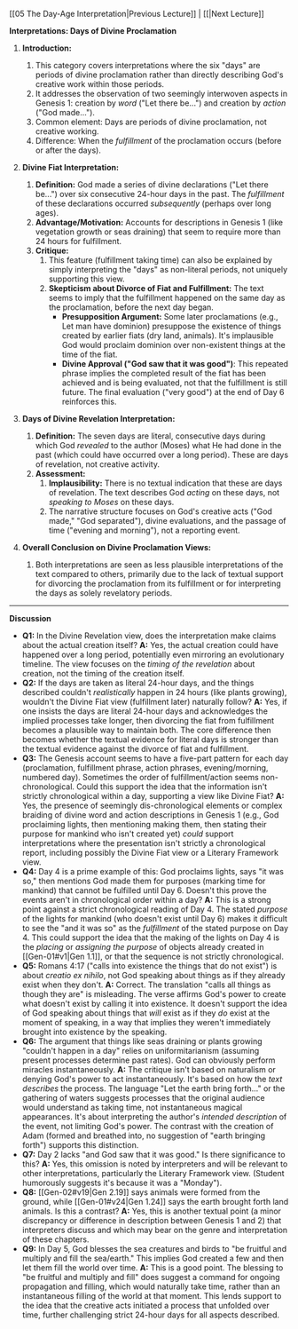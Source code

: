 [[05 The Day-Age Interpretation|Previous Lecture]] | [[|Next Lecture]]

**Interpretations: Days of Divine Proclamation**

1. **Introduction:**
    
    1. This category covers interpretations where the six "days" are periods of divine proclamation rather than directly describing God's creative work within those periods.
    2. It addresses the observation of two seemingly interwoven aspects in Genesis 1: creation by _word_ ("Let there be...") and creation by _action_ ("God made...").
    3. Common element: Days are periods of divine proclamation, not creative working.
    4. Difference: When the _fulfillment_ of the proclamation occurs (before or after the days).
2. **Divine Fiat Interpretation:**
    
    1. **Definition:** God made a series of divine declarations ("Let there be...") over six consecutive 24-hour days in the past. The _fulfillment_ of these declarations occurred _subsequently_ (perhaps over long ages).
    2. **Advantage/Motivation:** Accounts for descriptions in Genesis 1 (like vegetation growth or seas draining) that seem to require more than 24 hours for fulfillment.
    3. **Critique:**
        1. This feature (fulfillment taking time) can also be explained by simply interpreting the "days" as non-literal periods, not uniquely supporting this view.
        2. **Skepticism about Divorce of Fiat and Fulfillment:** The text seems to imply that the fulfillment happened on the same day as the proclamation, before the next day began.
            - **Presupposition Argument:** Some later proclamations (e.g., Let man have dominion) presuppose the existence of things created by earlier fiats (dry land, animals). It's implausible God would proclaim dominion over non-existent things at the time of the fiat.
            - **Divine Approval ("God saw that it was good")**: This repeated phrase implies the completed result of the fiat has been achieved and is being evaluated, not that the fulfillment is still future. The final evaluation ("very good") at the end of Day 6 reinforces this.
3. **Days of Divine Revelation Interpretation:**
    
    1. **Definition:** The seven days are literal, consecutive days during which God _revealed_ to the author (Moses) what He had done in the past (which could have occurred over a long period). These are days of revelation, not creative activity.
    2. **Assessment:**
        1. **Implausibility:** There is no textual indication that these are days of revelation. The text describes God _acting_ on these days, not _speaking to Moses_ on these days.
        2. The narrative structure focuses on God's creative acts ("God made," "God separated"), divine evaluations, and the passage of time ("evening and morning"), not a reporting event.
4. **Overall Conclusion on Divine Proclamation Views:**
    
    1. Both interpretations are seen as less plausible interpretations of the text compared to others, primarily due to the lack of textual support for divorcing the proclamation from its fulfillment or for interpreting the days as solely revelatory periods.

---

**Discussion**

- **Q1:** In the Divine Revelation view, does the interpretation make claims about the actual creation itself? **A:** Yes, the actual creation could have happened over a long period, potentially even mirroring an evolutionary timeline. The view focuses on the _timing of the revelation_ about creation, not the timing of the creation itself.
- **Q2:** If the days are taken as literal 24-hour days, and the things described couldn't _realistically_ happen in 24 hours (like plants growing), wouldn't the Divine Fiat view (fulfillment later) naturally follow? **A:** Yes, if one insists the days are literal 24-hour days and acknowledges the implied processes take longer, then divorcing the fiat from fulfillment becomes a plausible way to maintain both. The core difference then becomes whether the textual evidence for literal days is stronger than the textual evidence against the divorce of fiat and fulfillment.
- **Q3:** The Genesis account seems to have a five-part pattern for each day (proclamation, fulfillment phrase, action phrases, evening/morning, numbered day). Sometimes the order of fulfillment/action seems non-chronological. Could this support the idea that the information isn't strictly chronological within a day, supporting a view like Divine Fiat? **A:** Yes, the presence of seemingly dis-chronological elements or complex braiding of divine word and action descriptions in Genesis 1 (e.g., God proclaiming lights, then mentioning making them, then stating their purpose for mankind who isn't created yet) _could_ support interpretations where the presentation isn't strictly a chronological report, including possibly the Divine Fiat view or a Literary Framework view.
- **Q4:** Day 4 is a prime example of this: God proclaims lights, says "it was so," then mentions God made them for purposes (marking time for mankind) that cannot be fulfilled until Day 6. Doesn't this prove the events aren't in chronological order within a day? **A:** This is a strong point against a strict chronological reading of Day 4. The stated _purpose_ of the lights for mankind (who doesn't exist until Day 6) makes it difficult to see the "and it was so" as the _fulfillment_ of the stated purpose on Day 4. This could support the idea that the making of the lights on Day 4 is the _placing_ or _assigning the purpose_ of objects already created in [[Gen-01#v1|Gen 1.1]], or that the sequence is not strictly chronological.
- **Q5:** Romans 4:17 ("calls into existence the things that do not exist") is about _creatio ex nihilo_, not God speaking about things as if they already exist when they don't. **A:** Correct. The translation "calls all things as though they are" is misleading. The verse affirms God's power to create what doesn't exist by calling it into existence. It doesn't support the idea of God speaking about things that _will_ exist as if they _do_ exist at the moment of speaking, in a way that implies they weren't immediately brought into existence by the speaking.
- **Q6:** The argument that things like seas draining or plants growing "couldn't happen in a day" relies on uniformitarianism (assuming present processes determine past rates). God can obviously perform miracles instantaneously. **A:** The critique isn't based on naturalism or denying God's power to act instantaneously. It's based on how the _text describes_ the process. The language "Let the earth bring forth..." or the gathering of waters suggests processes that the original audience would understand as taking time, not instantaneous magical appearances. It's about interpreting the author's _intended description_ of the event, not limiting God's power. The contrast with the creation of Adam (formed and breathed into, no suggestion of "earth bringing forth") supports this distinction.
- **Q7:** Day 2 lacks "and God saw that it was good." Is there significance to this? **A:** Yes, this omission is noted by interpreters and will be relevant to other interpretations, particularly the Literary Framework view. (Student humorously suggests it's because it was a "Monday").
- **Q8:** [[Gen-02#v19|Gen 2.19]] says animals were formed from the ground, while [[Gen-01#v24|Gen 1.24]] says the earth brought forth land animals. Is this a contrast? **A:** Yes, this is another textual point (a minor discrepancy or difference in description between Genesis 1 and 2) that interpreters discuss and which may bear on the genre and interpretation of these chapters.
- **Q9:** In Day 5, God blesses the sea creatures and birds to "be fruitful and multiply and fill the sea/earth." This implies God created a few and then let them fill the world over time. **A:** This is a good point. The blessing to "be fruitful and multiply and fill" does suggest a command for ongoing propagation and filling, which would naturally take time, rather than an instantaneous filling of the world at that moment. This lends support to the idea that the creative acts initiated a process that unfolded over time, further challenging strict 24-hour days for all aspects described.